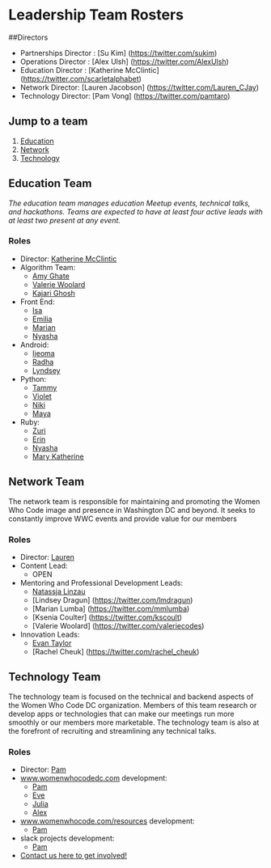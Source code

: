 # Leadership Team Rosters

##Directors
- Partnerships Director : [Su Kim] (https://twitter.com/sukim)
- Operations Director : [Alex Ulsh] (https://twitter.com/AlexUlsh)
- Education Director : [Katherine McClintic] (https://twitter.com/scarletalphabet)
- Network Director: [Lauren Jacobson] (https://twitter.com/Lauren_CJay)
- Technology Director: [Pam Vong] (https://twitter.com/pamtaro)

## Jump to a team
1. [Education](https://github.com/womenwhocodedc/organization/blob/master/leadership-resources/our_leaders.md#education-team)
1. [Network](https://github.com/womenwhocodedc/organization/blob/master/leadership-resources/our_leaders.md#network-team)
1. [Technology](https://github.com/womenwhocodedc/organization/blob/master/leadership-resources/our_leaders.md#technology-team)

## Education Team
*The education team manages education Meetup events, technical talks, and hackathons. Teams are expected to have at least four active leads with at least two present at any event.*

### Roles
- Director: [Katherine McClintic](http://www.katherine.tech/)
- Algorithm Team:
  - [Amy Ghate]()
  - [Valerie Woolard]()
  - [Kajari Ghosh]()
- Front End:
  - [Isa]()
  - [Emilia]()
  - [Marian]()
  - [Nyasha]()
- Android:
  - [Ijeoma]()
  - [Radha]()
  - [Lyndsey]()
- Python:
  - [Tammy]()
  - [Violet]()
  - [Niki]()
  - [Maya]()
- Ruby:
  - [Zuri]()
  - [Erin]()
  - [Nyasha]()
  - [Mary Katherine]()

## Network Team
The network team is responsible for maintaining and promoting the Women Who Code image and presence in Washington DC and beyond. It seeks to constantly improve WWC events and provide value for our members

### Roles
- Director: [Lauren](https://twitter.com/Lauren_CJay)
- Content Lead:
  - OPEN
- Mentoring and Professional Development Leads:
  - [Natassja Linzau](https://twitter.com/DCWebmaven)
  - [Lindsey Dragun] (https://twitter.com/lmdragun)
  - [Marian Lumba] (https://twitter.com/mmlumba)
  - [Ksenia Coulter] (https://twitter.com/kscoult)
  - [Valerie Woolard] (https://twitter.com/valeriecodes)
- Innovation Leads:
  - [Evan Taylor](https://twitter.com/Mz_EvanTaylor)
  - [Rachel Cheuk] (https://twitter.com/rachel_cheuk)

## Technology Team
The technology team is focused on the technical and backend aspects of the Women Who Code DC organization. Members of this team research or develop apps or technologies that can make our meetings run more smoothly or our members more marketable. The technology team is also at the forefront of recruiting and streamlining any technical talks.

### Roles
- Director: [Pam]()
- www.womenwhocodedc.com development:
  - [Pam]()
  - [Eve]()
  - [Julia]()
  - [Alex]()
- www.womenwhocode.com/resources development:
  - [Pam]()
- slack projects development:
  - [Pam]()
- [Contact us here to get involved!](mailto:WWCodeDC@gmail.com)
